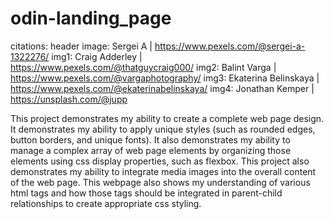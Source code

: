 # odin-landing_page
citations:
header image: Sergei A | https://www.pexels.com/@sergei-a-1322276/
img1: Craig Adderley | https://www.pexels.com/@thatguycraig000/
img2: Balint Varga | https://www.pexels.com/@vargaphotography/
img3: Ekaterina Belinskaya | https://www.pexels.com/@ekaterinabelinskaya/
img4: Jonathan Kemper | https://unsplash.com/@jupp

This project demonstrates my ability to create a complete web page design. It demonstrates my ability to apply unique styles (such as rounded edges, button borders, and unique fonts). It also demonstrates my ability to manage a complex array of web page elements by organizing those elements using css display properties, such as flexbox. This project also demonstrates my ability to integrate media images into the overall content of the web page. This webpage also shows my understanding of various html tags and how those tags should be integrated in parent-child relationships to create appropriate css styling.